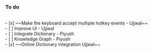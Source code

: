 <h3>To do </h3> <br/>
- [x] ~~Make the keyboard accept multiple hotkey events - Ujjwal~~<br/>
- [ ] Improve UI - Ujjwal<br/>
- [ ] Integrate Dictionary - Piyush<br/>
- [ ] Knowledge Graph - Piyush<br/>
- [x] ~~Online Dictionary integration  Ujjwal~~<br/>
